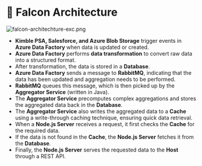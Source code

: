 # 🚀 Falcon Architecture


![falcon-architechture-exc.png](https://prod-files-secure.s3.us-west-2.amazonaws.com/2218d451-9074-449a-9e14-4ae157871206/1c5c9930-f6f6-4a85-9a15-81a64569ec14/falcon-architechture-exc.png?X-Amz-Algorithm=AWS4-HMAC-SHA256&X-Amz-Content-Sha256=UNSIGNED-PAYLOAD&X-Amz-Credential=ASIAZI2LB4666LNE3HPI%2F20250129%2Fus-west-2%2Fs3%2Faws4_request&X-Amz-Date=20250129T004851Z&X-Amz-Expires=3600&X-Amz-Security-Token=IQoJb3JpZ2luX2VjEHkaCXVzLXdlc3QtMiJIMEYCIQChDf2jn9qxRgZ9XFDv%2BOd0UV4eSiX0VnPBY0ub2WLr7gIhAJyYPyx42%2BnGvhKo0n3VwZ%2BEF0uUJAuO3kiWuya2lSb6KogECIH%2F%2F%2F%2F%2F%2F%2F%2F%2F%2FwEQABoMNjM3NDIzMTgzODA1IgzfAlbZ3Iyi%2FLuWxFwq3AOcT8BcUMwYIJ%2BuYq0%2F%2BG0Wq%2FIkZ74Yi21jDMgDZYRCE2hZe5nuLeezHU5pOVaydxuN9nSpNEsPpR7S83GjNDZOuHy2hzTDuhAbe8OT2%2BVXfvvtiURw7Oy4Q9NTKl2OSK2Di7x6RIKKqQDRfXstC1xE8tnTvXs94sdpmMXh8KKOZBdV6IaATU68DTkw9eBXRSR6VaJBmiEQFJeAIuElVVZ9yAFAKHeax1vlbFU0wfJMrVawnlhCWanJwaSVtdF%2FWZUwmP86IlcGf0tRmncAgUIec%2FjQ5RZAU62uIOT%2BvQ7ZjR1pvMmOwk%2FDRqYrZGBSrj%2FRI8zkJi24bjyV%2Fzpb%2FjCHRcoGMyWjK%2B3PQnXgpGausRzpkPy627KX3TkayJB9owjsNXM23fofGz3Bkl4w47x7uJisUPd2dP3iqWQ4ePXVXtnNkRDVycCZuyd2MtYB%2BnmixnCdnD8Lww5q7%2BB5O%2BkpvvgDyENnnJ092dVCNlM%2FVaKYrb3DJmu8TfyDtcvbbpQUshlQZOdyaXwzl5Iinyvwcsl47JDcx8oL0WPF3AmloiTzaGXTweZg7Eg3CiDJEhr5svHLbu9tEidzkRPQk72bI1E%2BJwws2Yw60lg1jPhlmrHDd0sPteNOwTZ7cTCY6OW8BjqkAUT%2BPL9nqawidofbQVwkG%2FxL0XAlkAI65WumK%2Bq7cwd8rMADRwrxgLzJxAPdKPA5UjAk6NqCbTr1cob0z1%2B%2FoZlx93MC9cfuorsHnhx%2FLiGEmhHdVkjmSEOqhmJ7fYTQBYbY0y4mW9wg%2FA5cGH5%2FJSNvQeevtJJ%2FzMOEL7hth4YIkzDzv9FFSamWHWC5ovucCQVAQ1E%2Bv%2BLYGOaUsiP4fFiYbfXH&X-Amz-Signature=e3548e8c5c1ca30bd2accef783d57ee6cb950deb2c2871a4f41b6ce8521e8af8&X-Amz-SignedHeaders=host&x-id=GetObject)

- **Kimble PSA, Salesforce, and Azure Blob Storage** trigger events in **Azure Data Factory** when data is updated or created.
- **Azure Data Factory** performs **data transformation** to convert raw data into a structured format.
- After transformation, the data is stored in a **Database**.
- **Azure Data Factory** sends a message to **RabbitMQ**, indicating that the data has been updated and aggregation needs to be performed.
- **RabbitMQ** queues this message, which is then picked up by the **Aggregator Service** (written in Java).
- The **Aggregator Service** precomputes complex aggregations and stores the aggregated data back in the **Database**.
- The **Aggregator Service** also writes the aggregated data to a **Cache** using a write-through caching technique, ensuring quick data retrieval.
- When a **Node.js Server** receives a request, it first checks the **Cache** for the required data.
- If the data is not found in the **Cache**, the **Node.js Server** fetches it from the **Database**.
- Finally, the **Node.js Server** serves the requested data to the **Host** through a REST API.
